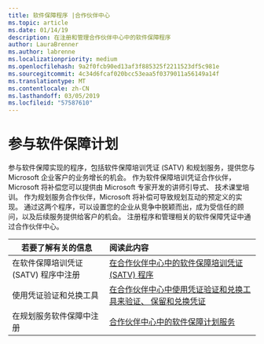 ```yaml
---
title: 软件保障程序 |合作伙伴中心
ms.topic: article
ms.date: 01/14/19
description: 在注册和管理合作伙伴中心中的软件保障程序
author: LauraBrenner
ms.author: labrenne
ms.localizationpriority: medium
ms.openlocfilehash: 9a2f0fcb90ed13af3f885325f2211523df5c981e
ms.sourcegitcommit: 4c34d6fcaf020bcc53eaa5f0379011a56149a14f
ms.translationtype: MT
ms.contentlocale: zh-CN
ms.lasthandoff: 03/05/2019
ms.locfileid: "57587610"
---
```

# <a name="participate-in-software-assurance-programs"></a>参与软件保障计划

参与软件保障实现的程序，包括软件保障培训凭证 (SATV) 和规划服务，提供您与 Microsoft 企业客户的业务增长的机会。 作为软件保障培训凭证合作伙伴，Microsoft 将补偿您可以提供由 Microsoft 专家开发的讲师引导式、 技术课堂培训。 作为规划服务合作伙伴，Microsoft 将补偿可导致规划互动的预定义的实现。 通过这两个程序，可以设置您的企业从竞争中脱颖而出，成为受信任的顾问，以及后续服务提供给客户的机会。 注册程序和管理相关的软件保障凭证中通过合作伙伴中心。

|**若要了解有关的信息**   |**阅读此内容**   |
|--------------------------|:------------------|
|在软件保障培训凭证 (SATV) 程序中注册|[在合作伙伴中心中的软件保障培训凭证 (SATV) 程序](software-assurance-satv.md)|
|使用凭证验证和兑换工具|[在合作伙伴中心中使用凭证验证和兑换工具来验证、 保留和兑换凭证](voucher-validation-tool.md)|
|在规划服务软件保障中注册|[合作伙伴中心中的软件保障计划服务](software-assurance-dps.md) 


